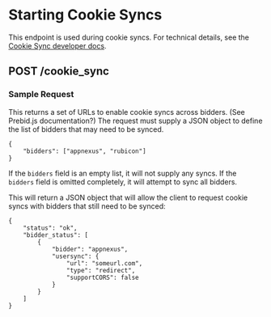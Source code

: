 # Starting Cookie Syncs

This endpoint is used during cookie syncs. For technical details, see the
[Cookie Sync developer docs](../developers/cookie-syncs.md).

## POST /cookie_sync

### Sample Request
This returns a set of URLs to enable cookie syncs across bidders. (See Prebid.js documentation?) The request
must supply a JSON object to define the list of bidders that may need to be synced.

```
{
    "bidders": ["appnexus", "rubicon"]
}
```

If the `bidders` field is an empty list, it will not supply any syncs. If the `bidders` field is omitted completely, it will attempt
to sync all bidders.

This will return a JSON object that will allow the client to request cookie syncs with bidders that still need to be synced:

```
{
    "status": "ok",
    "bidder_status": [
        {
            "bidder": "appnexus",
            "usersync": {
                "url": "someurl.com",
                "type": "redirect",
                "supportCORS": false
            }
        }
    ]
}
```

